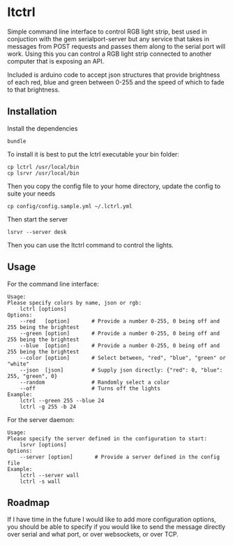 # ltctrl

Simple command line interface to control RGB light strip, best used in conjuction with the gem serialport-server but any service that takes in messages from POST requests and passes them along to the serial port will work. Using this you can control a RGB light strip connected to another computer that is exposing an API. 

Included is arduino code to accept json structures that provide brightness of each red, blue and green between 0-255 and the speed of which to fade to that brightness.

## Installation

Install the dependencies

    bundle

To install it is best to put the lctrl executable your bin folder:

    cp lctrl /usr/local/bin
    cp lsrvr /usr/local/bin

Then you copy the config file to your home directory, update the config to suite your needs

    cp config/config.sample.yml ~/.lctrl.yml

Then start the server

    lsrvr --server desk

Then you can use the ltctrl command to control the lights. 

## Usage

For the command line interface:

    Usage:
    Please specify colors by name, json or rgb:
        lctrl [options]
    Options:
        --red   [option]       # Provide a number 0-255, 0 being off and 255 being the brightest
        --green [option]       # Provide a number 0-255, 0 being off and 255 being the brightest
        --blue  [option]       # Provide a number 0-255, 0 being off and 255 being the brightest
        --color [option]       # Select between, "red", "blue", "green" or "white"
        --json  [json]         # Supply json directly: {"red": 0, "blue": 255, "green", 0}
        --random               # Randomly select a color
        --off                  # Turns off the lights
    Example:
        lctrl --green 255 --blue 24
        lctrl -g 255 -b 24


For the server daemon:

    Usage:
    Please specify the server defined in the configuration to start:
        lsrvr [options]
    Options:
        --server [option]       # Provide a server defined in the config file
    Example:
        lctrl --server wall
        lctrl -s wall

## Roadmap

If I have time in the future I would like to add more configuration options, you should be able to specify if you would like to send the message directly over serial and what port, or over websockets, or over TCP.
